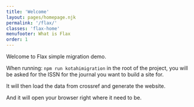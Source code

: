 ```yaml
---
title: 'Welcome'
layout: pages/homepage.njk
permalink: '/flax/'
classes: 'flax-home'
menufooter: What is Flax
order: 1
---
```


Welcome to Flax simple migration demo.

When running: `npm run kotahimigration` in the root of the project, you will be asked for the ISSN for the journal you
want to build a site for.

It will then load the data from crossref and generate the website.

And it will open your browser right where it need to be.
